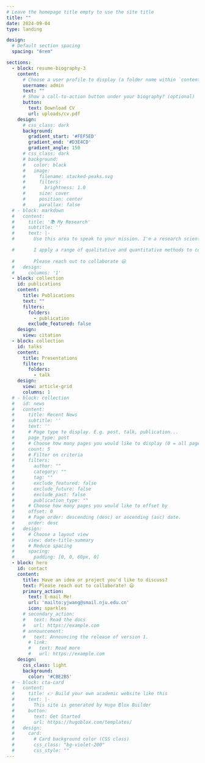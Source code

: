 ```yaml
---
# Leave the homepage title empty to use the site title
title: ""
date: 2024-09-04
type: landing

design:
  # Default section spacing
  spacing: "6rem"

sections:
  - block: resume-biography-3
    content:
      # Choose a user profile to display (a folder name within `content/authors/`)
      username: admin
      text: ""
      # Show a call-to-action button under your biography? (optional)
      button:
        text: Download CV
        url: uploads/cv.pdf
    design:
      # css_class: dark
      background:
        gradient_start: '#FEF5ED'
        gradient_end: '#D3E4CD'
        gradient_angle: 150
      # css_class: dark
      # background:
      #   color: black
      #   image:
      #     filename: stacked-peaks.svg
      #     filters:
      #       brightness: 1.0
      #     size: cover
      #     position: center
      #     parallax: false
  # - block: markdown
  #   content:
  #     title: '📚 My Research'
  #     subtitle: ''
  #     text: |-
  #       Use this area to speak to your mission. I'm a research scientist in the Moonshot team at DeepMind. I blog about machine learning, deep learning, and moonshots.

  #       I apply a range of qualitative and quantitative methods to comprehensively investigate the role of science and technology in the economy.
        
  #       Please reach out to collaborate 😃
  #   design:
  #     columns: '1'
  - block: collection
    id: publications
    content:
      title: Publications
      text: ""
      filters:
        folders:
          - publication
        exclude_featured: false
    design:
      view: citation
  - block: collection
    id: talks
    content:
      title: Presentations
      filters:
        folders:
          - talk
    design:
      view: article-grid
      columns: 1
  # - block: collection
  #   id: news
  #   content:
  #     title: Recent News
  #     subtitle: ''
  #     text: ''
  #     # Page type to display. E.g. post, talk, publication...
  #     page_type: post
  #     # Choose how many pages you would like to display (0 = all pages)
  #     count: 5
  #     # Filter on criteria
  #     filters:
  #       author: ""
  #       category: ""
  #       tag: ""
  #       exclude_featured: false
  #       exclude_future: false
  #       exclude_past: false
  #       publication_type: ""
  #     # Choose how many pages you would like to offset by
  #     offset: 0
  #     # Page order: descending (desc) or ascending (asc) date.
  #     order: desc
  #   design:
  #     # Choose a layout view
  #     view: date-title-summary
  #     # Reduce spacing
  #     spacing:
  #       padding: [0, 0, 60px, 0]
  - block: hero
    id: contact
    content:
      title: Have an idea or project you'd like to discuss? 
      text: Please reach out to collaborate! 😃
      primary_action:
        text: E-mail Me!
        url: 'mailto:yjwang@smail.nju.edu.cn'
        icon: sparkles
      # secondary_action:
      #   text: Read the docs
      #   url: https://example.com
      # announcement:
      #   text: Announcing the release of version 1.
        # link:
        #   text: Read more
        #   url: https://example.com
    design:
      css_class: light
      background:
        color: '#CBE2B5'
  # - block: cta-card
  #   content:
  #     title: 👉 Build your own academic website like this
  #     text: |-
  #       This site is generated by Hugo Blox Builder 
  #     button:
  #       text: Get Started
  #       url: https://hugoblox.com/templates/
  #   design:
  #     card:
  #       # Card background color (CSS class)
  #       css_class: "bg-violet-200"
  #       css_style: ""
---
```

